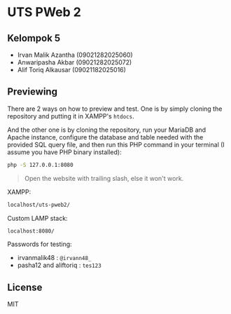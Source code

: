 # UTS PWeb 2

## Kelompok 5

- Irvan Malik Azantha (09021282025060)
- Anwaripasha Akbar (09021282025072)
- Alif Toriq Alkausar (09021182025016)

## Previewing

There are 2 ways on how to preview and test. One is by simply cloning the repository and putting it in XAMPP's `htdocs`.

And the other one is by cloning the repository, run your MariaDB and Apache instance, configure the database and table needed with the provided SQL query file, and then run this PHP command in your terminal (I assume you have PHP binary installed):

```bash
php -S 127.0.0.1:8080
```
> Open the website with trailing slash, else it won't work.

XAMPP:

```bash
localhost/uts-pweb2/
```

Custom LAMP stack:

```bash
localhost:8080/
```

Passwords for testing:

- irvanmalik48 : `@irvann48_`
- pasha12 and aliftoriq : `tes123`

## License

MIT
